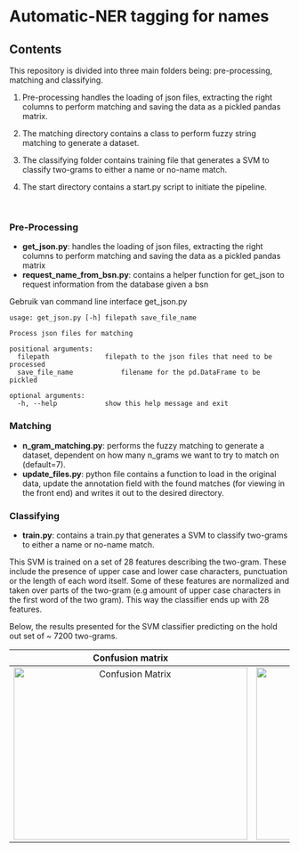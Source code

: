 # Automatic-NER tagging for names

## Contents
This repository is divided into three main folders being: pre-processing, matching and classifying.
1. Pre-processing handles the loading of json files, extracting the right columns to perform matching and saving the data as a pickled pandas matrix.
2. The matching directory contains a class to perform fuzzy string matching to generate a dataset.  
3. The classifying folder contains training file that generates a SVM to classify two-grams to either a name or no-name match.

4. The start directory contains a start.py script to initiate the pipeline.

<br>

### Pre-Processing

- **get_json.py**: handles the loading of json files, extracting the right columns to perform matching and saving the data as a pickled pandas matrix 
- **request_name_from_bsn.py**: contains a helper function for get_json to request information from the database given a bsn 

Gebruik van command line interface get_json.py

```
usage: get_json.py [-h] filepath save_file_name

Process json files for matching

positional arguments:
  filepath				filepath to the json files that need to be processed
  save_file_name			filename for the pd.DataFrame to be pickled

optional arguments:
  -h, --help            show this help message and exit
```

### Matching

- **n_gram_matching.py**: performs the fuzzy matching to generate a dataset, dependent on how many n_grams we want to try to match on (default=7).
- **update_files.py**:  python file contains a function to load in the original data, update the annotation field with the found matches (for viewing in the front end) and writes it out to the desired directory. 

### Classifying

- **train.py**: contains a train.py that generates a SVM to classify two-grams to either a name or no-name match.

This SVM is trained on a set of 28 features describing the two-gram. These include the presence of upper case and lower case characters, punctuation or the
length of each word itself. Some of these features are normalized and taken over parts of the two-gram (e.g amount of upper case characters in the first word of the two gram). This way the classifier ends up with 28 features.

Below, the results presented for the SVM classifier predicting on the hold out set of ~ 7200 two-grams. 

Confusion matrix             |  Normalized confusion matrix
:-------------------------:|:-------------------------:
<img src="https://devtools.belastingdienst.nl/bitbucket/projects/COOP/repos/ner-tag-roel/raw/classifying/images/confusion_matrix.png?at=refs%2Fheads%2Fmaster" alt="Confusion Matrix" width="420" height="310">  |  <img src="https://devtools.belastingdienst.nl/bitbucket/projects/COOP/repos/ner-tag-roel/raw/classifying/images/confusion_matrix_normalized.png?at=refs%2Fheads%2Fmaster" alt="Confusion Matrix" width="420" height="310">

